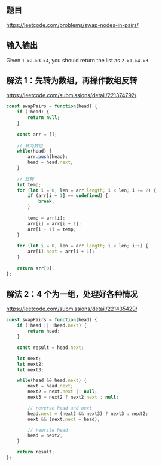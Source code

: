 ## 题目

https://leetcode.com/problems/swap-nodes-in-pairs/

## 输入输出

Given `1->2->3->4`, you should return the list as `2->1->4->3`.

## 解法 1：先转为数组，再操作数组反转

https://leetcode.com/submissions/detail/221374792/

```js
const swapPairs = function(head) {
    if (!head) {
        return null;
    }
    
    const arr = [];
    
    // 转为数组
    while(head) {
        arr.push(head);
        head = head.next;
    }
    
    // 反转
    let temp;
    for (let i = 0, len = arr.length; i < len; i += 2) {
        if (arr[i + 1] == undefined) {
            break;
        }
        
        temp = arr[i];
        arr[i] = arr[i + 1];
        arr[i + 1] = temp;
    }
    
    for (let i = 0, len = arr.length; i < len; i++) {
        arr[i].next = arr[i + 1];
    }
    
    return arr[0];
};
```

## 解法 2：4 个为一组，处理好各种情况

https://leetcode.com/submissions/detail/221435429/

```js
const swapPairs = function(head) {
    if (!head || !head.next) {
        return head;
    }

    const result = head.next;

    let next;
    let next2;
    let next3;

    while(head && head.next) {
        next = head.next;
        next2 = next.next || null;
        next3 = next2 ? next2.next : null;

        // reverse head and next
        head.next = (next2 && next3) ? next3 : next2;
        next && (next.next = head);

        // rewrite head
        head = next2;
    }

    return result;
};
```
